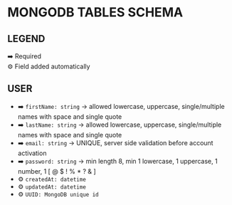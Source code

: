 # MONGODB TABLES SCHEMA

## LEGEND

➡️ Required <br>
⚙️ Field added automatically <br>

## USER

- ➡️ `firstName: string` → allowed lowercase, uppercase, single/multiple names with space and single quote
- ➡️ `lastName: string` → allowed lowercase, uppercase, single/multiple names with space and single quote
- ➡️ `email: string` → UNIQUE, server side validation before account activation
- ➡️ `password: string` → min length 8, min 1 lowercase, 1 uppercase, 1 number, 1 [ @ $ ! % * ? & ]
- ⚙️ `createdAt: datetime`
- ⚙️ `updatedAt: datetime`
- ⚙️ `UUID: MongoDB unique id`
